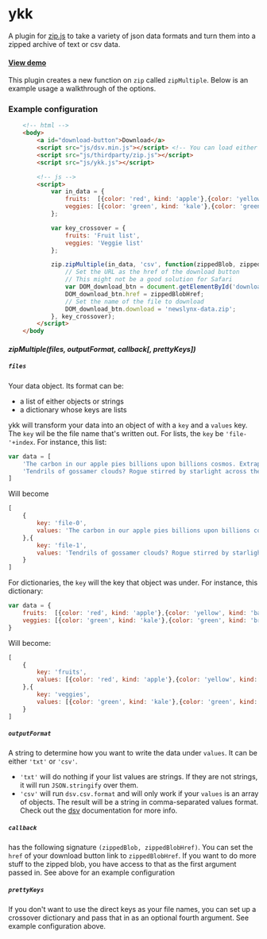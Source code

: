 ykk
===

A plugin for [zip.js](http://gildas-lormeau.github.io/zip.js/) to take a variety of json data formats and turn them into a zipped archive of text or csv data.

#### [View demo](http://newslynx.github.io/ykk)

This plugin creates a new function on `zip` called `zipMultiple`. Below is an example usage a walkthrough of the options.

### Example configuration

````html
	<!-- html -->
	<body>
		<a id="download-button">Download</a>
		<script src="js/dsv.min.js"></script> <!-- You can load either dsv or the full d3 library -->
		<script src="js/thirdparty/zip.js"></script>
		<script src="js/ykk.js"></script>

		<!-- js -->
		<script>
			var in_data = {
				fruits:  [{color: 'red', kind: 'apple'},{color: 'yellow', kind: 'banana'}],
				veggies: [{color: 'green', kind: 'kale'},{color: 'green', kind: 'broccolli', nickname: 'lame kale'}]
			};

			var key_crossover = {
				fruits: 'Fruit list',
				veggies: 'Veggie list'
			};

			zip.zipMultiple(in_data, 'csv', function(zippedBlob, zippedBlobHref) {
				// Set the URL as the href of the download button
				// This might not be a good solution for Safari
				var DOM_download_btn = document.getElementById('download-button');
				DOM_download_btn.href = zippedBlobHref;
				// Set the name of the file to download
				DOM_download_btn.download = 'newslynx-data.zip';
			}, key_crossover);
		</script>
	</body
````



#### *zipMultiple(files, outputFormat, callback[, prettyKeys])*

##### `files`

Your data object. Its format can be: 

* a list of either objects or strings
* a dictionary whose keys are lists 

ykk will transform your data into an object of with a `key` and a `values` key. The `key` wil be the file name that's written out. For lists, the `key` be `'file-'+index`. For instance, this list:

````js
var data = [
	'The carbon in our apple pies billions upon billions cosmos. Extraplanetary Hypatia.',
	'Tendrils of gossamer clouds? Rogue stirred by starlight across the centuries cosmic ocean.'
]
````

Will become

````js
[
	{
		key: 'file-0',
		values: 'The carbon in our apple pies billions upon billions cosmos. Extraplanetary Hypatia.'
	},{
		key: 'file-1',
		values: 'Tendrils of gossamer clouds? Rogue stirred by starlight across the centuries cosmic ocean.'
	}
]
````

For dictionaries, the `key` will the key that object was under. For instance, this dictionary:

````js
var data = {
	fruits:  [{color: 'red', kind: 'apple'},{color: 'yellow', kind: 'banana'}],
	veggies: [{color: 'green', kind: 'kale'},{color: 'green', kind: 'brocolli', nickname: 'lame kale'}]
}
````

Will become: 

````js
[
	{
		key: 'fruits',
		values: [{color: 'red', kind: 'apple'},{color: 'yellow', kind: 'banana'}]
	},{
		key: 'veggies',
		values: [{color: 'green', kind: 'kale'},{color: 'green', kind: 'brocolli', nickname: 'lame kale'}]
	}
]
````

##### `outputFormat`

A string to determine how you want to write the data under `values`. It can be either `'txt'` or `'csv'`. 

* `'txt'` will do nothing if your list values are strings. If they are not strings, it will run `JSON.stringify` over them. 
* `'csv'` will run `dsv.csv.format` and will only work if your `values` is an array of objects. The result will be a string in comma-separated values format. Check out the [dsv](https://github.com/mbostock/dsv) documentation for more info.


##### `callback`

has the following signature `(zippedBlob, zippedBlobHref)`. You can set the `href` of your download button link to `zippedBlobHref`. If you want to do more stuff to the zipped blob, you have access to that as the first argument passed in. See above for an example configuration

##### `prettyKeys`

If you don't want to use the direct keys as your file names, you can set up a crossover dictionary and pass that in as an optional fourth argument. See example configuration above.

